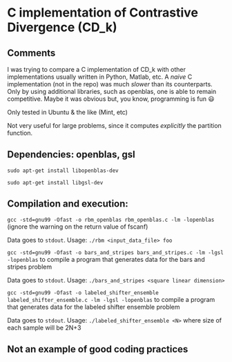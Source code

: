 # C implementation of Contrastive Divergence (CD_k) 

## Comments

I was trying to compare a C implementation of CD_k with other implementations usually written in Python, Matlab, etc. A *naive* C implementation (not in the repo) was much *slower* than its counterparts. Only by using additional libraries, such as openblas, one is able to remain competitive. Maybe it was obvious but, you know, programming is fun :smiley:

Only tested in Ubuntu & the like (Mint, etc)

Not very useful for large problems, since it computes *explicitly* the partition function. 

## Dependencies: openblas, gsl

`sudo apt-get install libopenblas-dev`

`sudo apt-get install libgsl-dev`

## Compilation and execution:

`gcc -std=gnu99 -Ofast -o rbm_openblas rbm_openblas.c -lm -lopenblas` 
(ignore the warning on the return value of fscanf)

Data goes to `stdout`. Usage: `./rbm <input_data_file> foo`


`gcc -std=gnu99 -Ofast -o bars_and_stripes bars_and_stripes.c -lm -lgsl -lopenblas`
to compile a program that generates data for the bars and stripes problem

Data goes to `stdout`. Usage: `./bars_and_stripes <square linear dimension>`


`gcc -std=gnu99 -Ofast -o labeled_shifter_ensemble labeled_shifter_ensemble.c -lm -lgsl -lopenblas`
to compile a program that generates data for the labeled shifter ensemble problem

Data goes to `stdout`. Usage: `./labeled_shifter_ensemble <N>` where size of each sample will be 2N+3

## Not an example of good coding practices

